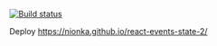 [![Build status](https://ci.appveyor.com/api/projects/status/t4ba1nir2vul7yml?svg=true)](https://ci.appveyor.com/project/nionka/react-events-state-2)

Deploy https://nionka.github.io/react-events-state-2/
